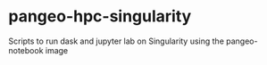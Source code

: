 # pangeo-hpc-singularity
Scripts to run dask and jupyter lab on Singularity using the pangeo-notebook image
